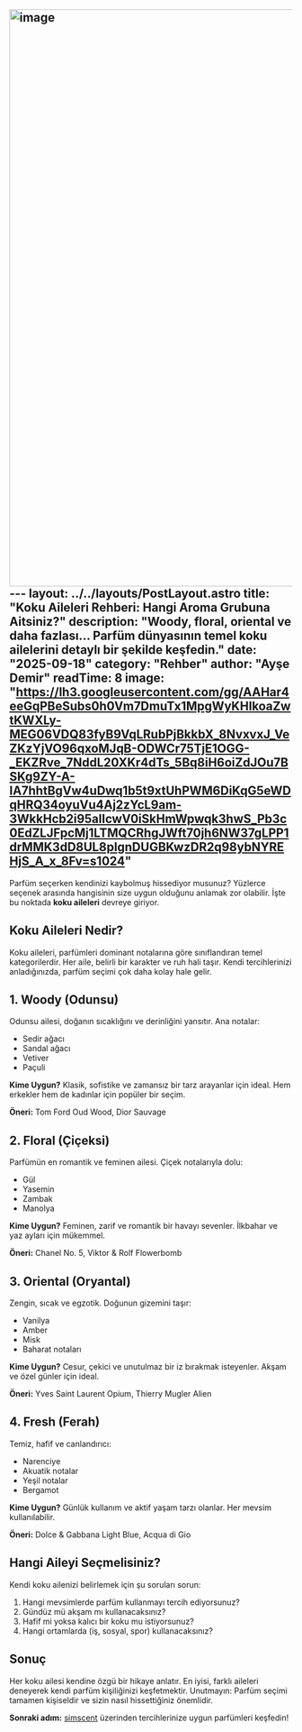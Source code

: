 <img width="1024" height="1024" alt="image" src="https://github.com/user-attachments/assets/5fba76fb-13be-4d00-a44f-95b6dab9427e" />---
layout: ../../layouts/PostLayout.astro
title: "Koku Aileleri Rehberi: Hangi Aroma Grubuna Aitsiniz?"
description: "Woody, floral, oriental ve daha fazlası... Parfüm dünyasının temel koku ailelerini detaylı bir şekilde keşfedin."
date: "2025-09-18"
category: "Rehber"
author: "Ayşe Demir"
readTime: 8
image: "https://lh3.googleusercontent.com/gg/AAHar4eeGqPBeSubs0h0Vm7DmuTx1MpgWyKHIkoaZwtKWXLy-MEG06VDQ83fyB9VqLRubPjBkkbX_8NvxvxJ_VeZKzYjVO96qxoMJqB-ODWCr75TjE1OGG-_EKZRve_7NddL20XKr4dTs_5Bq8iH6oiZdJOu7BSKg9ZY-A-IA7hhtBgVw4uDwq1b5t9xtUhPWM6DiKqG5eWDqHRQ34oyuVu4Aj2zYcL9am-3WkkHcb2i95alIcwV0iSkHmWpwqk3hwS_Pb3c0EdZLJFpcMj1LTMQCRhgJWft70jh6NW37gLPP1drMMK3dD8UL8pIgnDUGBKwzDR2q98ybNYREHjS_A_x_8Fv=s1024"
---

Parfüm seçerken kendinizi kaybolmuş hissediyor musunuz? Yüzlerce seçenek arasında hangisinin size uygun olduğunu anlamak zor olabilir. İşte bu noktada **koku aileleri** devreye giriyor.

## Koku Aileleri Nedir?

Koku aileleri, parfümleri dominant notalarına göre sınıflandıran temel kategorilerdir. Her aile, belirli bir karakter ve ruh hali taşır. Kendi tercihlerinizi anladığınızda, parfüm seçimi çok daha kolay hale gelir.

## 1. Woody (Odunsu)

Odunsu ailesi, doğanın sıcaklığını ve derinliğini yansıtır. Ana notalar:

- Sedir ağacı
- Sandal ağacı
- Vetiver
- Paçuli

**Kime Uygun?** Klasik, sofistike ve zamansız bir tarz arayanlar için ideal. Hem erkekler hem de kadınlar için popüler bir seçim.

**Öneri:** Tom Ford Oud Wood, Dior Sauvage

## 2. Floral (Çiçeksi)

Parfümün en romantik ve feminen ailesi. Çiçek notalarıyla dolu:

- Gül
- Yasemin
- Zambak
- Manolya

**Kime Uygun?** Feminen, zarif ve romantik bir havayı sevenler. İlkbahar ve yaz ayları için mükemmel.

**Öneri:** Chanel No. 5, Viktor & Rolf Flowerbomb

## 3. Oriental (Oryantal)

Zengin, sıcak ve egzotik. Doğunun gizemini taşır:

- Vanilya
- Amber
- Misk
- Baharat notaları

**Kime Uygun?** Cesur, çekici ve unutulmaz bir iz bırakmak isteyenler. Akşam ve özel günler için ideal.

**Öneri:** Yves Saint Laurent Opium, Thierry Mugler Alien

## 4. Fresh (Ferah)

Temiz, hafif ve canlandırıcı:

- Narenciye
- Akuatik notalar
- Yeşil notalar
- Bergamot

**Kime Uygun?** Günlük kullanım ve aktif yaşam tarzı olanlar. Her mevsim kullanılabilir.

**Öneri:** Dolce & Gabbana Light Blue, Acqua di Gio

## Hangi Aileyi Seçmelisiniz?

Kendi koku ailenizi belirlemek için şu soruları sorun:

1. Hangi mevsimlerde parfüm kullanmayı tercih ediyorsunuz?
2. Gündüz mü akşam mı kullanacaksınız?
3. Hafif mi yoksa kalıcı bir koku mu istiyorsunuz?
4. Hangi ortamlarda (iş, sosyal, spor) kullanacaksınız?

## Sonuç

Her koku ailesi kendine özgü bir hikaye anlatır. En iyisi, farklı aileleri deneyerek kendi parfüm kişiliğinizi keşfetmektir. Unutmayın: Parfüm seçimi tamamen kişiseldir ve sizin nasıl hissettiğiniz önemlidir.

**Sonraki adım:** [simscent](https://simscent.com) üzerinden tercihlerinize uygun parfümleri keşfedin!
